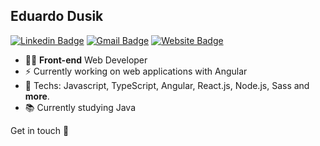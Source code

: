 ## Eduardo Dusik

[![Linkedin Badge](https://img.shields.io/badge/-LinkedIn-blue?style=flat-square&logo=Linkedin&logoColor=white&link=https://www.linkedin.com/in/eduardo-dos-santos-dusik-095100120/)](https://www.linkedin.com/in/eduardo-dos-santos-dusik-095100120/)
[![Gmail Badge](https://img.shields.io/badge/-Gmail-c14438?style=flat-square&logo=Gmail&logoColor=white&link=mailto:eduardodusik@gmail.com)](mailto:eduardodusik@gmail.com)
[![Website Badge](https://img.shields.io/website-up-down-green-red/http/shields.io.svg?style=flat-square)](https://portfolio-eduardo-dusik.herokuapp.com/)

- :man_technologist: **Front-end** Web Developer
- :zap: Currently working on web applications with Angular
- :rocket: Techs: Javascript, TypeScript, Angular, React.js, Node.js, Sass and **more**.
- :books: Currently studying Java

Get in touch :wave:
